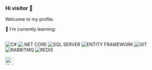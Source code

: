 ### Hi visitor 👋
Welcome to my profile.

:page_with_curl: I'm currently learning:
<br><br>
	
![C#](https://img.shields.io/badge/C%23-239120?style=for-the-badge&logo=c-sharp&logoColor=white)
![.NET CORE](https://img.shields.io/badge/.NETCORE-5C2D91?style=for-the-badge&logo=.net&logoColor=white)
![SQL SERVER](https://img.shields.io/badge/Microsoft_SQL_Server-CC2927?style=for-the-badge&logo=microsoft-sql-server&logoColor=white)
![ENTITY FRAMEWORK](https://img.shields.io/badge/EntityFramework-59666C?style=for-the-badge&logo=EntityFramework&logoColor=white)
![GIT](https://img.shields.io/badge/GIT-E44C30?style=for-the-badge&logo=git&logoColor=white)
![RABBITMQ](https://img.shields.io/badge/rabbitmq-%23FF6600.svg?&style=for-the-badge&logo=rabbitmq&logoColor=white)
![REDIS](https://img.shields.io/badge/redis-%23DD0031.svg?&style=for-the-badge&logo=redis&logoColor=white)


<img src="https://raw.githubusercontent.com/devicons/devicon/master/icons/dotnet/vuejs-original.svg" alt="dotnet" width="25" height="25" />

<!--
**vedatdikgoz/vedatdikgoz** is a ✨ _special_ ✨ repository because its `README.md` (this file) appears on your GitHub profile.

Here are some ideas to get you started:

- 🔭 I’m currently working on ...
- 🌱 I’m currently learning ...
- 👯 I’m looking to collaborate on ...
- 🤔 I’m looking for help with ...
- 💬 Ask me about ...
- 📫 How to reach me: ...
- 😄 Pronouns: ...
- ⚡ Fun fact: ...
-->
